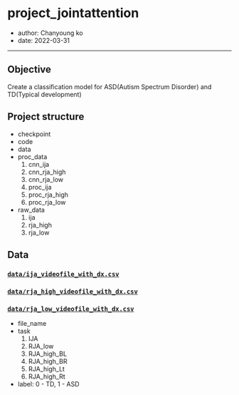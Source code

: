 # project_jointattention
* author: Chanyoung ko
* date: 2022-03-31
---
## Objective
Create a classification model for ASD(Autism Spectrum Disorder) and TD(Typical development)

## Project structure
* checkpoint
* code
* data
* proc_data
    1. cnn_ija
    2. cnn_rja_high
    3. cnn_rja_low
    4. proc_ija
    5. proc_rja_high
    6. proc_rja_low
* raw_data
    1. ija
    2. rja_high
    3. rja_low
     
## Data
### [`data/ija_videofile_with_dx.csv`](data/ija_videofile_with_dx.csv)
### [`data/rja_high_videofile_with_dx.csv`](data/rja_high_videofile_with_dx.csv)
### [`data/rja_low_videofile_with_dx.csv`](data/rja_low_videofile_with_dx.csv)
* file_name
* task
    1. IJA
    2. RJA_low
    3. RJA_high_BL
    4. RJA_high_BR
    5. RJA_high_Lt
    6. RJA_high_Rt
* label: 0 - TD, 1 - ASD
